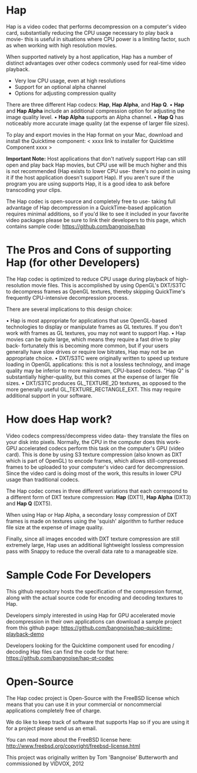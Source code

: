 Hap
====

Hap is a video codec that performs decompression on a computer's video card, substantially reducing the CPU usage necessary to play back a movie- this is useful in situations where CPU power is a limiting factor, such as when working with high resolution movies.

When supported natively by a host application, Hap has a number of distinct advantages over other codecs commonly used for real-time video playback.
- Very low CPU usage, even at high resolutions
- Support for an optional alpha channel
- Options for adjusting compression quality

There are three different Hap codecs: <b>Hap</b>, <b>Hap Alpha</b>, and <b>Hap Q</b>.
• <b>Hap</b> and <b>Hap Alpha</b> include an additional compression option for adjusting the image quality level.
• <b>Hap Alpha</b> supports an Alpha channel.
• <b>Hap Q</b> has noticeably more accurate image quality (at the expense of larger file sizes).


To play and export movies in the Hap format on your Mac, download and install the Quicktime component:
< xxxx link to installer for Quicktime Component xxxx >



<b>Important Note:</b>
Host applications that don't natively support Hap can still open and play back Hap movies, but CPU use will be much higher and this is not recommended (Hap exists to lower CPU use- there's no point in using it if the host application doesn't support Hap).  If you aren't sure if the program you are using supports Hap, it is a good idea to ask before transcoding your clips.

The Hap codec is open-source and completely free to use- taking full advantage of Hap decompression in a QuickTime-based application requires minimal additions, so if you'd like to see it included in your favorite video packages please be sure to link their developers to this page, which contains sample code:
https://github.com/bangnoise/hap



The Pros and Cons of supporting Hap (for other Developers)
====

The Hap codec is optimized to reduce CPU usage during playback of high-resolution movie files.  This is accomplished by using OpenGL's DXT/S3TC to decompress frames as OpenGL textures, thereby skipping QuickTime's frequently CPU-intensive decompression process.

There are several implications to this design choice:

• Hap is most appropriate for applications that use OpenGL-based technologies to display or manipulate frames as GL textures.  If you don't work with frames as GL textures, you may not want to support Hap.
• Hap movies can be quite large, which means they require a fast drive to play back- fortunately this is becoming more common, but if your users generally have slow drives or require low bitrates, Hap may not be an appropriate choice.
• DXT/S3TC were originally written to speed up texture loading in OpenGL applications: this is not a lossless technology, and image quality may be inferior to more mainstream, CPU-based codecs.  "Hap Q" is substantially higher-quality, but this comes at the expense of larger file sizes.
• DXT/S3TC produces GL_TEXTURE_2D textures, as opposed to the more generally useful GL_TEXTURE_RECTANGLE_EXT.  This may require additional support in your software.



How does Hap work?
====

Video codecs compress/decompress video data- they translate the files on your disk into pixels. Normally, the CPU in the computer does this work- GPU accelerated codecs perform this task on the computer's GPU (video card). This is done by using S3 texture compression (also known as DXT which is part of OpenGL) to encode frames, which allows still-compressed frames to be uploaded to your computer's video card for decompression. Since the video card is doing most of the work, this results in lower CPU usage than traditional codecs.

The Hap codec comes in three different variations that each correspond to a different form of DXT texture compression: 
<b>Hap</b> (DXT1), <b>Hap Alpha</b> (DXT3) and <b>Hap Q</b> (DXT5).

When using Hap or Hap Alpha, a secondary lossy compression of DXT frames is made on textures using the 'squish' algorithm to further reduce file size at the expense of image quality.

Finally, since all images encoded with DXT texture compression are still extremely large, Hap uses an additional lightweight lossless compression pass with Snappy to reduce the overall data rate to a manageable size.



Sample Code For Developers
====

This github repository hosts the specification of the compression format, along with the actual source code for encoding and decoding textures to Hap.

Developers simply interested in using Hap for GPU accelerated movie decompression in their own applications can download a sample project from this github page:
https://github.com/bangnoise/hap-quicktime-playback-demo


Developers looking for the Quicktime component used for encoding / decoding Hap files can find the code for that here:
https://github.com/bangnoise/hap-qt-codec



Open-Source
====

The Hap codec project is Open-Source with the FreeBSD license which means that you can use it in your commercial or noncommercial applications completely free of charge.

We do like to keep track of software that supports Hap so if you are using it for a project please send us an email.

You can read more about the FreeBSD license here:
http://www.freebsd.org/copyright/freebsd-license.html


This project was originally written by Tom 'Bangnoise' Butterworth and commissioned by VIDVOX, 2012










